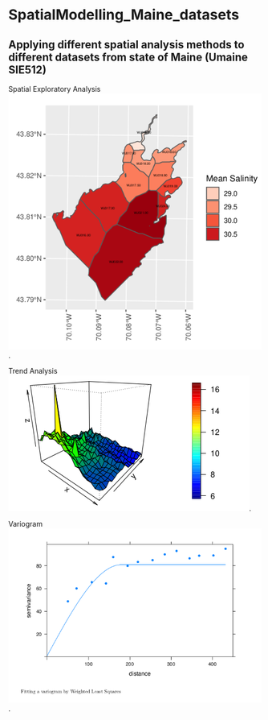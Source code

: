 # SpatialModelling_Maine_datasets

## Applying different spatial analysis methods to different datasets from state of Maine (Umaine SIE512)


Spatial Exploratory Analysis
![](https://github.com/RamyGadalla/SpatialModelling_Maine_datasets/blob/main/Salinity_Maine_map.png).


Trend Analysis
![](https://github.com/RamyGadalla/SpatialModelling_Maine_datasets/blob/main/Trend%20analysis.png).



Variogram
![](https://github.com/RamyGadalla/SpatialModelling_Maine_datasets/blob/main/variogram.png).
